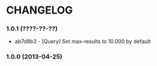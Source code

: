 # CHANGELOG

### 1.0.1 (????-??-??)

* ab7d8b3 - [Query] Set max-results to 10.000 by default

### 1.0.0 (2013-04-25)

